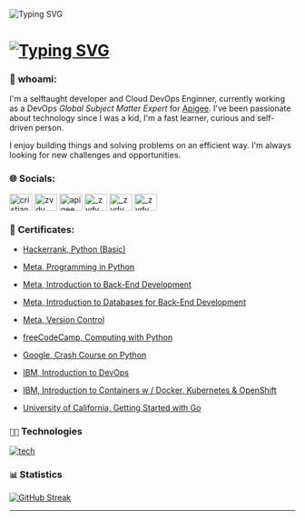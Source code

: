 ![Typing SVG](https://readme-typing-svg.demolab.com?font=Source+Code+Pro&pause=1500&color=4C566A&width=435&lines=Hey%2C+I'm+zvdy)

[![Typing SVG](https://readme-typing-svg.herokuapp.com?font=Fira+Code&duration=3000&pause=1500&color=3B4252&random=false&width=435&lines=Apigee+Global+Subject+Matter+Expert;Software+Developer;Cloud+DevOps+Engineer;System+Administrator)](https://git.io/typing-svg)
===
### 👤 **whoami**:
I'm a selftaught developer and  Cloud DevOps Enginner, currently working as a DevOps _Global Subject Matter Expert_ for [Apigee](https://cloud.google.com/apigee/). I've been passionate about technology since I was a kid, I'm a fast learner, curious and self-driven person.

I enjoy building things and solving problems on an efficient way. I'm always looking for new challenges and opportunities.


### 🌐 **Socials**:

<p align="left">
<a href="https://linkedin.com/in/cristian-bulzan" target="blank"><img align="center" src="https://raw.githubusercontent.com/rahuldkjain/github-profile-readme-generator/master/src/images/icons/Social/linked-in-alt.svg" alt="cristian-bulzan" height="30" width="40" /></a>
<a href="https://www.leetcode.com/zvdy" target="blank"><img align="center" src="https://raw.githubusercontent.com/rahuldkjain/github-profile-readme-generator/master/src/images/icons/Social/leet-code.svg" alt="zvdy" height="30" width="40" /></a>
<a href=https://www.googlecloudcommunity.com/gc/user/viewprofilepage/user-id/435170 target="blank"><img align="center" src="https://external-content.duckduckgo.com/iu/?u=https%3A%2F%2Fwww.gend.co%2Fhs-fs%2Fhubfs%2Fgcp-logo-cloud.png%3Fwidth%3D730%26name%3Dgcp-logo-cloud.png&f=1&nofb=1&ipt=3503d3aeb22ba14b3d675b4ddea8887213bb9c0621e78d15d69ea3935f3e2362&ipo=images" alt="apigee" height="30" width="40" /></a>
<a href="https://www.hackerrank.com/_zvdy" target="blank"><img align="center" src="https://raw.githubusercontent.com/rahuldkjain/github-profile-readme-generator/master/src/images/icons/Social/hackerearth.svg" alt="_zvdy" height="30" width="40" /></a>
<a href="https://www.hackerrank.com/zvdy" target="blank"><img align="center" src="https://www.svgrepo.com/show/349367/freecodecamp.svg" alt="_zvdy" height="30" width="40" /></a>
<a href="https://hub.docker.com/u/zvdy" target="blank"><img align="center" src="https://www.svgrepo.com/show/349342/docker.svg" alt="_zvdy" height="30" width="40" /></a>                                                                                                                                                                                                       
</p>



### 🌱 **Certificates**:


- [Hackerrank, Python (Basic)](https://www.hackerrank.com/certificates/feaeb166202c)

- [Meta, Programming in Python](https://www.coursera.org/account/accomplishments/certificate/YYETFKZU6JQZ)

- [Meta, Introduction to Back-End Development](https://www.coursera.org/account/accomplishments/certificate/M3YVL9H8FCKH)

- [Meta, Introduction to Databases for Back-End Development](https://www.coursera.org/account/accomplishments/certificate/9ZMMFSXKAE8H)

- [Meta, Version Control](https://www.coursera.org/account/accomplishments/certificate/H22H5KP9P2GT)

- [freeCodeCamp, Computing with Python](https://www.freecodecamp.org/certification/zvdy/scientific-computing-with-python-v7)

- [Google, Crash Course on Python](https://www.coursera.org/account/accomplishments/certificate/84RRBH3A4SDY)

- [IBM, Introduction to DevOps](https://www.coursera.org/account/accomplishments/certificate/5LJ2F9EVDXWY)

- [IBM, Introduction to Containers w / Docker, Kubernetes
& OpenShift](https://www.coursera.org/account/accomplishments/certificate/FCSEFTMLTEQP)

- [University of California, Getting Started with Go](https://www.coursera.org/account/accomplishments/verify/WTDHX2A3NPKB)


### `👨‍💻` Technologies
[![tech](https://skillicons.dev/icons?i=python,go,rust,js,ts,nodejs,java,mongodb,mysql,postgres,cassandra,docker,kubernetes,linux,grafana,nginx,postman,jenkins,gcp,aws,express,flask,html,css,vscode)](https://skillicons.dev)


### `📊` Statistics
[![GitHub Streak](https://streak-stats.demolab.com?user=zvdy&theme=nord&hide_border=true&border_radius=20&hide_current_streak=true)](https://git.io/streak-stats)
****
